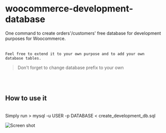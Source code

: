# woocommerce-development-database
One command to create orders'/customers' free database for development purposes for Woocommerce.
<br>
<br>
<br>
`Feel free to extend it to your own purpose and to add your own database tables.`

> Don't forget to change database prefix to your own
<br>
<br>

## How to use it
<br>
Simply run
> mysql -u USER -p DATABASE < create_development_db.sql 

![Screen shot](https://res.cloudinary.com/amman20/image/upload/v1612079724/Screenshot_from_2021-01-31_10-50-08_bxwz1u.png)
